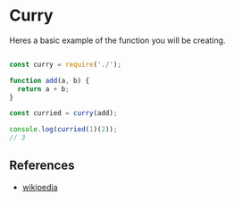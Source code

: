 # Curry

Heres a basic example of the function you will be creating.

```javascript

const curry = require('./');

function add(a, b) {
  return a + b;
}

const curried = curry(add);

console.log(curried(1)(2));
// 3
```

## References

- [wikipedia](https://en.wikipedia.org/wiki/Currying)
